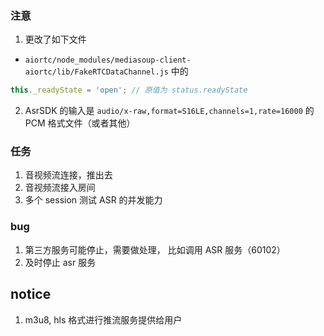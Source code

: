 ### 注意
1. 更改了如下文件 
- ```aiortc/node_modules/mediasoup-client-aiortc/lib/FakeRTCDataChannel.js``` 中的 
```js
this._readyState = 'open'; // 原值为 status.readyState
```

2. AsrSDK 的输入是 ```audio/x-raw,format=S16LE,channels=1,rate=16000``` 的 PCM 格式文件（或者其他）


### 任务
1. 音视频流连接，推出去
2. 音视频流接入房间
3. 多个 session 测试 ASR 的并发能力

### bug
1. 第三方服务可能停止，需要做处理， 比如调用 ASR 服务（60102）
2. 及时停止 asr 服务

## notice
1. m3u8, hls 格式进行推流服务提供给用户